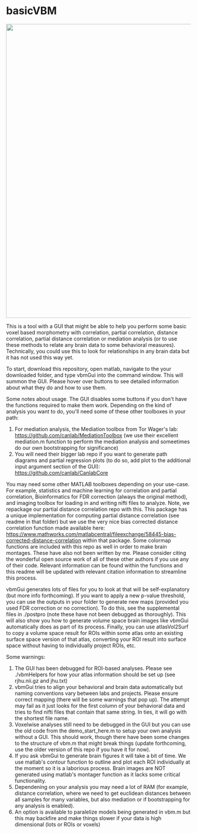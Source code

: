 # basicVBM

<img align="center" width="800" height="800" src="https://i.imgur.com/iS3jdzb.png">

This is a tool with a GUI that might be able to help you perform some basic voxel based morphometry with correlation, partial correlation, distance correlation, partial distance correlation or mediation analysis (or to use these methods to relate any brain data to some behavioral measures). Technically, you could use this to look for relationships in any brain data but it has not used this way yet.

To start, download this repository, open matlab, navigate to the your downloaded folder, and type vbmGui into the command window. This will summon the GUI. Please hover over buttons to see detailed information about what they do and how to use them.

Some notes about usage. The GUI disables some buttons if you don't have the functions required to make them work. Depending on the kind of analysis you want to do, you'll need some of these other toolboxes in your path: 
  1. For mediation analysis, the Mediation toolbox from Tor Wager's lab: https://github.com/canlab/MediationToolbox (we use their excellent mediation.m function to perform the mediation analysis and someetimes do our own bootstrapping for significance)
  2. You will need their bigger lab repo if you want to generate path diagrams and partial regression plots (to do so, add plot to the additional input argument section of the GUI):
     https://github.com/canlab/CanlabCore

You may need some other MATLAB toolboxes depending on your use-case. For example, statistics and machine learning for correlation and partial correlation, Bioinformatics for FDR correction (always the original method), and imaging toolbox for loading in and writing nifti files to analyze. Note, we repackage our partial distance correlation repo with this. This package has a unique implementation for computing partial distance correlation (see readme in that folder) but we use the very nice bias corrected distance correlation function made available here: https://www.mathworks.com/matlabcentral/fileexchange/58445-bias-corrected-distance-correlation within that package. Some colormap functions are included with this repo as well in order to make brain montages. These have also not been written by me. Please consider citing the wonderful open source work of all of these other authors if you use any of their code. Relevant information can be found within the functions and this readme will be updated with relevant citation information to streamline this process.

vbmGui generates lots of files for you to look at that will be self-explanatory (but more info forthcoming). If you want to apply a new p-value threshold, you can use the outputs in your folder to generate new maps (provided you used FDR correction or no correction). To do this, see the supplemental files in ./postpro (note these have not been debugged as thoroughly). This will also show you how to generate volume space brain images like vbmGui automatically does as part of its process. Finally, you can use atlasVol2Surf to copy a volume space result for ROIs within some atlas onto an existing surface space version of that atlas, converting your ROI result into surface space without having to individually project ROIs, etc.

Some warnings:
  1. The GUI has been debugged for ROI-based analyses. Please see ./vbmHelpers for how your atlas information should be set up (see
     rjhu.nii.gz and jhu.txt)
  2. vbmGui tries to align your behavioral and brain data automatically but naming conventions vary between labs and projects. Please
     ensure correct mapping (there will be some warnings that pop up). The attempt may fail as it just looks for the first column of your
     behavioral data and tries to find nifti files that contain that same string. In ties, it will go with the shortest file name.
  4. Voxelwise analyses still need to be debugged in the GUI but you can use the old code from the demo_start_here.m to setup your own
     analysis without a GUI. This should work, though there have been some changes to the structure of vbm.m that might break things (update
     forthcoming, use the older version of this repo if you have it for now).
  6. If you ask vbmGui to generate brain figures it will take a bit of time. We use matlab's contour function to outline and plot each ROI
     individually at the moment so it is a laborious process. Brain images are NOT generated using matlab's montager function as it lacks
     some critical functionality.
  8. Dependening on your analysis you may need a lot of RAM (for example, distance correlation, where we need to get euclidean distances
     between all samples for many variables, but also mediation or if bootstrapping for any analysis is enabled).
  9. An option is available to paralelize models being generated in vbm.m but this may backfire and make things slower if your data is high
      dimensional (lots or ROIs or voxels)
